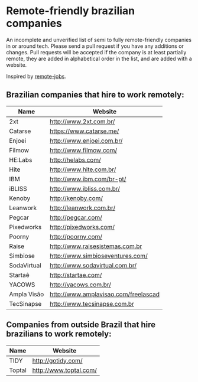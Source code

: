 # Remote-friendly brazilian companies

An incomplete and unverified list of semi to fully remote-friendly companies in or around tech. Please send a pull request if you have any additions or changes. Pull requests will be accepted if the company is at least partially remote, they are added in alphabetical order in the list, and are added with a website.

Inspired by [remote-jobs](https://github.com/jessicard/remote-jobs).


## Brazilian companies that hire to work remotely:

Name | Website
------------ | -------
2xt | http://www.2xt.com.br/
Catarse | https://www.catarse.me/
Enjoei | http://www.enjoei.com.br/
Filmow | http://www.filmow.com/
HE:Labs | http://helabs.com/
Hite | http://www.hite.com.br/
IBM | http://www.ibm.com/br-pt/
iBLISS | http://www.ibliss.com.br/
Kenoby | http://kenoby.com/
Leanwork | http://leanwork.com.br/
Pegcar | http://pegcar.com/
Pixedworks | http://pixedworks.com/
Poorny | http://poorny.com/
Raise | http://www.raisesistemas.com.br
Simbiose | http://www.simbioseventures.com/
SodaVirtual | http://www.sodavirtual.com.br/
Startaê | http://startae.com/
YACOWS | http://yacows.com.br/
Ampla Visão | http://www.amplavisao.com/freelascad
TecSinapse | http://www.tecsinapse.com.br


## Companies from outside Brazil that hire brazilians to work remotely:

Name | Website
------------ | -------
TIDY | http://gotidy.com/
Toptal | http://www.toptal.com/